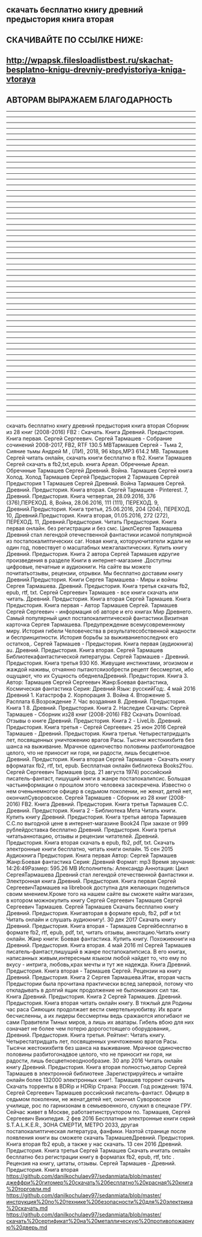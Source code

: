 скачать бесплатно книгу древний предыстория книга вторая
--------------------------------------------------
СКАЧИВАЙТЕ ПО ССЫЛКЕ НИЖЕ:
--------------------------------------------------
http://wpapsk.filesloadlistbest.ru/skachat-besplatno-knigu-drevniy-predyistoriya-kniga-vtoraya
--------------------------------------------------
АВТОРАМ ВЫРАЖАЕМ БЛАГОДАРНОСТЬ
--------------------------------------------------
--------------------------------------------------
--------------------------------------------------
--------------------------------------------------
--------------------------------------------------
--------------------------------------------------
--------------------------------------------------
--------------------------------------------------
--------------------------------------------------
--------------------------------------------------
--------------------------------------------------
--------------------------------------------------
--------------------------------------------------
--------------------------------------------------
--------------------------------------------------
--------------------------------------------------
--------------------------------------------------
--------------------------------------------------
--------------------------------------------------
--------------------------------------------------
--------------------------------------------------
--------------------------------------------------
--------------------------------------------------
--------------------------------------------------
--------------------------------------------------
--------------------------------------------------
--------------------------------------------------
--------------------------------------------------
--------------------------------------------------
--------------------------------------------------
--------------------------------------------------
--------------------------------------------------
--------------------------------------------------
--------------------------------------------------
--------------------------------------------------
--------------------------------------------------
--------------------------------------------------
--------------------------------------------------
--------------------------------------------------
--------------------------------------------------
--------------------------------------------------
--------------------------------------------------
--------------------------------------------------
--------------------------------------------------
--------------------------------------------------
--------------------------------------------------
--------------------------------------------------
--------------------------------------------------
--------------------------------------------------
--------------------------------------------------
--------------------------------------------------
--------------------------------------------------
--------------------------------------------------
--------------------------------------------------
--------------------------------------------------
--------------------------------------------------
скачать бесплатно книгу древний предыстория книга вторая Сборник из 28 книг (2008-2016) FB2  : Скачать. Книга Древний. Предыстория. Книга первая. Сергей Сергеевич. Сергей Тармашев - Собрание сочинений 2008-2017, FB2, RTF 130.5 MBТармашев Сергей - Тьма 2, Сияние тьмы Андрей М , (ЛИ), 2018, 96 kbps,MP3 614.2 MB. Тармашев Сергей читать онлайн, скачать книги бесплатно в fb2. Книги Тармашев Сергей скачать в fb2,txt,epub. книга Ареал. Обречнные Ареал. Обречнные  Тармашев Сергей  Древний. Война. Тармашев Сергей книга Холод. Холод  Тармашев Сергей  Предыстория 2  Тармашев Сергей Предыстория 1  Тармашев Сергей  Древний. Война  Тармашев Сергей. Древний. Предыстория. Книга вторая. Сергей Тармашев - Pinterest. 7, Древний. Предыстория. Книга четвертая, 28.09.2016, 376 (376),ПЕРЕХОД. 8, Война, 28.06.2016, 111 (111), ПЕРЕХОД. 9, Древний.Предыстория. Книга третья, 25.06.2016, 204 (204), ПЕРЕХОД. 10, Древний.Предыстория. Книга вторая, 01.05.2016, 272 (272), ПЕРЕХОД. 11, Древний.Предыстория. Читать Предыстория. Книга первая онлайн. без регистрации и без смс. ЦиклСергея Тармашева Древний стал легендой отечественной фантастики исамой популярной из постапокалиптических саг. Новая книга, которуючитатели ждали не один год, повествует о масштабных межгалактических. Купить книгу Древний. Предыстория. Книга 2 автора Сергей Тармашев идругие произведения в разделе Книги в интернет-магазине .Доступны цифровые, печатные и аудиокниги. На сайте вы можете почитатьотзывы, рецензии, отрывки. Мы бесплатно доставим книгу Древний.Предыстория. Книги Сергея Тармашева - Миры и войны Сергея Тармашева. Древний. Предыстория. Книга третья скачать fb2, epub, rtf, txt. Сергей Сергеевич Тармашев - все книги скачать или читать. Древний. Предыстория. Книга вторая Сергей Тармашев. Книга Предыстория. Книга первая - Автор Тармашев Сергей. Тармашев Сергей Сергеевич - информация об авторе и его книгах
Мир Древнего. Самый популярный цикл постапокалиптической фантастики.Визитная карточка Сергея Тармашева. Предупреждение всемусовременному миру. История гибели Человечества в результатесобственной жадности и беспринципности. История борьбы за выживаниепоследних его остатков,. Сергей Тармашев - Предыстория. Книга первая (аудиокнига)  au. Древний. Предыстория. Книга вторая. Сергей Тармашев  Библиотекафантастической литературы. Сергей Тармашев - Древний. Предыстория. Книга третья  930 Кб. Живущие инстинктами, эгоизмом и жаждой наживы, отчаянно пытаютсяизобрести рецепт бессмертия, ибо ощущают, что их Сущность обеднелаДревний. Предыстория. Книга 3. Автор: Тармашев Сергей Сергеевич Жанр:Боевая фантастика, Космическая фантастика Серия: Древний Язык: русскийГод:. 4 май 2016  Древний 1. Катастрофа 2. Корпорация 3. Война 4. Вторжение 5. Расплата 6.Возрождение 7. Час воздаяния 8. Древний. Предыстория. Книга 1 8. Древний. Предыстория. Книга 2. Наследие  Скачать: Сергей Тармашев - Сборник из28 книг (2008-2016) FB2 Скачать  Download. Отзывы о книге Древний. Предыстория. Книга 2 - LiveLib. Древний. Предыстория. Книга третья - Сергей Сергеевич. 25 июн 2016  Сергей Тармашев - Древний. Предыстория. Книга третья. Четырестатридцать лет, посвященных уничтожению врагов Расы. Тысячи жестокихбитв без шанса на выживание. Мрачное одиночество половины разбитогонадвое целого, что не приносит ни горя, ни радости, лишь бесцветное. Древний. Предыстория. Книга вторая Сергей Тармашев - Скачать книгу вформатах fb2, rtf, txt, epub. Бесплатная онлайн библиотека Books2You. Сергей Сергеевич Тармашев (род. 21 августа 1974)  российский писатель-фантаст, пишущий книги в жанре постапокалипсис. Большая частьинформации о прошлом этого человека засекречена. Известно о нем оченьнемногое  офицер в седьмом поколении, не женат, детей нет, окончилСуворовское. Сергей Тармашев - Сборник из 28 книг (2008-2016) FB2. Книга Древний. Предыстория. Книга третья Тармашев С.С. Древний. Предыстория. Книга 2 - Библиотека Мета Читать книги. Купить книгу Древний. Предыстория. Книга третья автора Тармашев С.С.по выгодной цене в интернет-магазине Book24 При заказе от 999 рублейдоставка бесплатно Древний. Предыстория. Книга третья  читатьаннотацию, отзывы и рецензии читателей.
Древний. Предыстория. Книга вторая скачать в epub, fb2, pdf, txt. Скачать электронные книги бесплатно, читать книги онлайн. 15 сен 2015  Аудиокнига Предыстория. Книга первая Автор: Сергей Тармашев Жанр:Боевая фантастика Серия: Древний Формат: mp3 Время звучания: 14:26:49Размер: 595.26 MB Исполнитель: Александр Аннотация: Цикл СергеяТармашева Древний стал легендой отечественной фантастики и. Электронная книга Древний. Предыстория. Книга первая Сергей СергеевичТармашев на librebook доступна для желающих поделиться своим мнением.Кроме того на нашем сайте вы сможете найти магазин, в котором можнокупить книгу Сергей Сергеевич Тармашев Сергей Сергеевич Тармашев. Сергей Тармашев  Скачать бесплатно книгу Древний. Предыстория. Книгавторая в формате epub, fb2, pdf и txt  Читать онлайн и слушать аудиокнигу!. 30 дек 2017  Скачать книгу Древний. Предыстория. Книга вторая - Тармашев Сергейбесплатно в формате fb2, rtf, epub, pdf, txt, читать отзывы, аннотацию.Читать книгу онлайн. Жанр книги: Боевая фантастика. Купить книгу. Похожиекниги на Древний. Предыстория. Книга вторая. 4 май 2016  ml Сергей Тармашев  писатель-фантаст,пишущий в жанре постапокалипсиса. В его книгах, написанных живым,интересным языком любой найдет то, что ему по вкусу - интрига, любовь,крах мечты и тут же надежда. Книга Древний. Предыстория. Книга вторая - Тармашев Сергей. Рецензии на книгу Древний. Предыстория. Книга 2 Сергея Тармашева.Итак, вторая часть Предыстории была прочитана практически вслед запервой, потому что откладывать в долгий ящик продолжение не былоникаких сил  так. Книга Древний. Предыстория. Книга 2 Сергей Тармашев. Древний. Предыстория. Книга вторая читать онлайн книгу. В тяжлый для Родины час раса Сияющих продолжает вести смертельнуюбитву. Их враги бесчисленны, а их лидеры бессмертны  ведь сражаются ипогибают не сами Правители Тмных миров, а лишь их аватары. Гибель вбою для них означает не более чем потерю дорогостоящего оборудования,. Древний. Предыстория. Книга третья. Рейтинг: Читать книгу. Четырестатридцать лет, посвященных уничтожению врагов Расы. Тысячи жестокихбитв без шанса на выживание. Мрачное одиночество половины разбитогонадвое целого, что не приносит ни горя, ни радости, лишь бесцветноеоднообразие. 30 апр 2016  Читать онлайн книгу Древний. Предыстория. Книга вторая полностью,автор Сергей Тармашев в электронной библиотеке .Зарегистрируйтесь и читайте онлайн более 132000 электронных книг!. Тармашев торрент скачать  Скачать торренты в BDRip и HDRip
Страна: Россия. Год рождения: 1974. Сергей Сергеевич Тармашев российский писатель-фантаст. Офицер в седьмом поколении, не женат,детей нет, окончил Суворовское училище, рос по гарнизонам в семьевоенного, служил в спецназе ГРУ. Сейчас живет в Москве, работаетинструктором по. Тармашев, Сергей Сергеевич  Википедия. 2 фев 2016  Бесплатные электронные книги серий S.T.A.L.K.E.R., ЗОНА СМЕРТИ, МЕТРО 2033, другая постапокалиптическая литература, фанфики.  Наэтой странице после появления книги вы сможете скачать ТармашевДревний. Предыстория. Книга вторая fb2 epub, а также у нас скачать. 13 сен 2016  Древний. Предыстория. Книга третья Сергей Тармашев  Скачать ичитать онлайн бесплатно без регистрации книгу в форматах fb2, epub, rtf, txtс . Рецензия на книгу, цитаты, отзывы. Сергей Тармашев - Древний. Предыстория. Книга вторая
https://github.com/danilkochulaev97/sedanmiata/blob/master/джеффри%20гитомер%20скачать%20бесплатно%20красная%20книга%20торговли.md
https://github.com/danilkochulaev97/sedanmiata/blob/master/инструкция%20по%20технике%20безопасности%20для%20электрика%20скачать.md
https://github.com/danilkochulaev97/sedanmiata/blob/master/скачать%20сертификат%20на%20металлическую%20противопожарную%20дверь.md